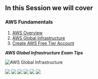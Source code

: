 
## In this Session we will cover ## 
### AWS Fundamentals ###


1. [AWS Overview](https://d0.awsstatic.com/whitepapers/aws-overview.pdf)
2. [AWS Global Infrastructure](https://aws.amazon.com/about-aws/global-infrastructure/)
3. [Create AWS Free Tier Account](https://aws.amazon.com/free/)

***AWS Global Infrastructure Exam Tips***

![AWS Global Infrastructure](https://user-images.githubusercontent.com/11020227/45333056-b63cc780-b539-11e8-8608-b511747e695c.png "AWS Global Infrastructure Exam Tips")

[![](http://img.youtube.com/vi/mZ5H8sn_2ZI/0.jpg)](http://www.youtube.com/watch?v=mZ5H8sn_2ZI "")
[![](http://img.youtube.com/vi/r4YIdn2eTm4/0.jpg)](http://www.youtube.com/watch?v=r4YIdn2eTm4 "")
[![](http://img.youtube.com/vi/0iQBAss5u38/0.jpg)](http://www.youtube.com/watch?v=0iQBAss5u38 "")
[![](http://img.youtube.com/vi/qcY-uiEHhn0/0.jpg)](http://www.youtube.com/watch?v=qcY-uiEHhn0 "")
[![](http://img.youtube.com/vi/ubCNZRNjhyo/0.jpg)](http://www.youtube.com/watch?v=ubCNZRNjhyo "")
[![](http://img.youtube.com/vi/IT1X42D1KeA/0.jpg)](http://www.youtube.com/watch?v=IT1X42D1KeA "")
